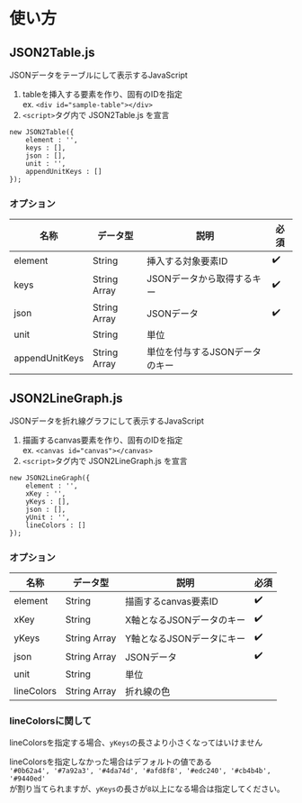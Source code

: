 # 使い方

## JSON2Table.js
JSONデータをテーブルにして表示するJavaScript

1. tableを挿入する要素を作り、固有のIDを指定  
    ex. `<div id="sample-table"></div>`
1. `<script>`タグ内で JSON2Table.js を宣言

```javascript:Minimum
new JSON2Table({
    element : '',
    keys : [],
    json : [],
    unit : '',
    appendUnitKeys : []
});
```

### オプション
名称 | データ型 | 説明 | 必須
--- | --- | --- | ---
element | String | 挿入する対象要素ID | :heavy_check_mark:
keys | String Array | JSONデータから取得するキー | :heavy_check_mark:
json | String Array | JSONデータ | :heavy_check_mark:
unit | String | 単位 |
appendUnitKeys | String Array | 単位を付与するJSONデータのキー |


## JSON2LineGraph.js
JSONデータを折れ線グラフにして表示するJavaScript

1. 描画するcanvas要素を作り、固有のIDを指定  
    ex. `<canvas id="canvas"></canvas>`
1. `<script>`タグ内で JSON2LineGraph.js を宣言

```
new JSON2LineGraph({
    element : '',
    xKey : '',
    yKeys : [],
    json : [],
    yUnit : '',
    lineColors : []
});
```

### オプション
名称 | データ型 | 説明 | 必須
--- | --- | --- | ---
element | String | 描画するcanvas要素ID | :heavy_check_mark:
xKey | String | X軸となるJSONデータのキー | :heavy_check_mark:
yKeys | String Array | Y軸となるJSONデータにキー | :heavy_check_mark:
json | String Array | JSONデータ | :heavy_check_mark:
unit | String | 単位 |
lineColors | String Array | 折れ線の色 |

### lineColorsに関して
lineColorsを指定する場合、`yKeys`の長さより小さくなってはいけません

lineColorsを指定しなかった場合はデフォルトの値である  
`'#0b62a4', '#7a92a3', '#4da74d', '#afd8f8', '#edc240', '#cb4b4b', '#9440ed'`  
が割り当てられますが、`yKeys`の長さが`8`以上になる場合は指定してください。

